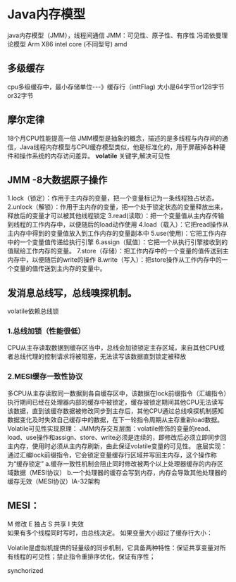 # Java内存模型

java内存模型（JMM），线程间通信
JMM：可见性、原子性、有序性
冯诺依曼理论模型
Arm X86
intel core (不同型号) amd

## 多级缓存

cpu多级缓存中，最小存储单位---》缓存行（inttFlag) 大小是64字节or128字节or32字节

## 摩尔定律 

18个月CPU性能提高一倍
JMM模型是抽象的概念，描述的是多线程与内存间的通信，Java线程内存模型与CPU缓存模型类似，他是标准化的，用于屏蔽掉各种硬件和操作系统的内存访问差异。
**volatile** 关键字,解决可见性

## JMM -8大数据原子操作

1.lock（锁定）：作用于主内存的变量，把一个变量标记为一条线程独占状态。
2.unlock（解锁）：作用于主内存的变量，把一个处于锁定状态的变量释放出来，释放后的变量才可以被其他线程锁定
3.read(读取）：把一个变量值从主内存传输到线程的工作内存中，以便随后的load动作使用
4.load（载入）：它把read操作从主内存中得到的变量值放入到工作内存的变量副本中
5.use(使用)：它把工作内存中的一个变量值传递给执行引擎
6.assign（赋值）：它把一个从执行引擎接收到的值赋给工作内存的变量。
7.store（存储）：把工作内存中的一个变量的值传送到主内存中，以便随后的write的操作
8.write（写入）：把store操作从工作内存中的一个变量的值传送到主内存的变量中。

## 发消息总线写，总线嗅探机制。

volatile依赖总线锁

### 1.总线加锁（性能很低）

CPU从主存读取数据到缓存区当中，总线会加锁锁定主存区域，来自其他CPU或者总线代理的控制请求将被阻塞，无法读写该数据直到锁定被释放

### 2.MESI缓存一致性协议

多CPU从主存读取同一数据到各自缓存区中，该数据在lock前缀指令（汇编指令）执行期间已经在处理器内部的缓存中被锁定，缓存被锁定期间其他CPU无法读写该数据，直到该缓存数据被修改同步到主存后，其他CPU通过总线嗅探机制感知数据变化及时失效自己缓存中的数据，在下一轮指令周期从主存重新load数据。
Volatile可见性实现原理：
JMM内存交互层面：volatile修饰的变量的read、load、use操作和assign、store、write必须是连续的，即修改后必须立即同步回主内存，使用时必须从主内存刷新，由此保证volatile变量的可见性。
底层实现：通过汇编lock前缀指令，它会锁定变量缓存行区域并写回主内存，这个操作称为“缓存锁定”
	a.缓存一致性机制会阻止同时修改被两个以上处理器缓存的内存区域数据（MESI协议）
	b.一个处理器的缓存会写到内存，内存会导致其他处理器的缓存无效（MESI协议）IA-32架构

## MESI：

M 修改
E 独占
S 共享
I 失效	
如果有多个线程同时写时，由总线决定。
如果变量大小超过了缓存行大小：

Volatile是虚拟机提供的轻量级的同步机制，它具备两种特性：保证共享变量对所有线程的可见性；禁止指令重排序优化，保证有序性；

synchorized
